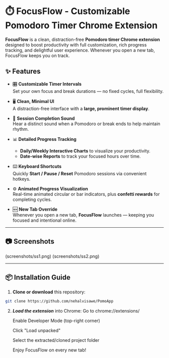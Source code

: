 # ⏱️ FocusFlow - Customizable Pomodoro Timer Chrome Extension

**FocusFlow** is a clean, distraction-free **Pomodoro timer Chrome extension** designed to boost productivity with full customization, rich progress tracking, and delightful user experience. Whenever you open a new tab, FocusFlow keeps you on track.

## ✨ Features

- 🎛️ **Customizable Timer Intervals**  
  Set your own focus and break durations — no fixed cycles, full flexibility.

- 🖥️ **Clean, Minimal UI**  
  A distraction-free interface with a **large, prominent timer display**.

- 🔔 **Session Completion Sound**  
  Hear a distinct sound when a Pomodoro or break ends to help maintain rhythm.

- 📊 **Detailed Progress Tracking**  
  - **Daily/Weekly Interactive Charts** to visualize your productivity.  
  - **Date-wise Reports** to track your focused hours over time.

- ⌨️ **Keyboard Shortcuts**  
  Quickly **Start / Pause / Reset** Pomodoro sessions via convenient hotkeys.

- ⚙️ **Animated Progress Visualization**  
  Real-time animated circular or bar indicators, plus **confetti rewards** for completing cycles.

- 🆕 **New Tab Override**  
  Whenever you open a new tab, **FocusFlow** launches — keeping you focused and intentional online.

---

## 📷 Screenshots


 (screenshots/ss1.png)
 (screenshots/ss2.png) 

---

## 📦 Installation Guide

1. **Clone or download** this repository:

```bash
git clone https://github.com/nehalvisawe/PomoApp
```
2. ***Load the extension*** into Chrome:
   Go to chrome://extensions/
   
   Enable Developer Mode (top-right corner)
   
   Click "Load unpacked"
   
   Select the extracted/cloned project folder
   
   Enjoy FocusFlow on every new tab!
